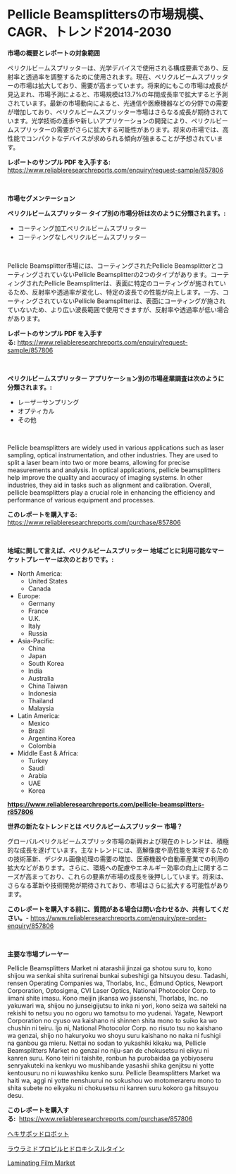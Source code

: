 <p><h1>Pellicle Beamsplittersの市場規模、CAGR、トレンド2014-2030</h1></p><p><strong>市場の概要とレポートの対象範囲</strong></p>
<p><p>ペリクルビームスプリッターは、光学デバイスで使用される構成要素であり、反射率と透過率を調整するために使用されます。現在、ペリクルビームスプリッターの市場は拡大しており、需要が高まっています。将来的にもこの市場は成長が見込まれ、市場予測によると、市場規模は13.7%の年間成長率で拡大すると予測されています。最新の市場動向によると、光通信や医療機器などの分野での需要が増加しており、ペリクルビームスプリッター市場はさらなる成長が期待されています。光学技術の進歩や新しいアプリケーションの開発により、ペリクルビームスプリッターの需要がさらに拡大する可能性があります。将来の市場では、高性能でコンパクトなデバイスが求められる傾向が強まることが予想されています。</p></p>
<p><strong>レポートのサンプル PDF を入手する:</strong> <a href="https://www.reliableresearchreports.com/enquiry/request-sample/857806">https://www.reliableresearchreports.com/enquiry/request-sample/857806</a></p>
<p>&nbsp;</p>
<p><strong>市場セグメンテーション</strong></p>
<p><strong>ペリクルビームスプリッター タイプ別の市場分析は次のように分類されます。:</strong></p>
<p><ul><li>コーティング加工ペリクルビームスプリッター</li><li>コーティングなしペリクルビームスプリッター</li></ul></p>
<p>&nbsp;</p>
<p><p>Pellicle Beamsplitter市場には、コーティングされたPellicle BeamsplitterとコーティングされていないPellicle Beamsplitterの2つのタイプがあります。コーティングされたPellicle Beamsplitterは、表面に特定のコーティングが施されているため、反射率や透過率が変化し、特定の波長での性能が向上します。一方、コーティングされていないPellicle Beamsplitterは、表面にコーティングが施されていないため、より広い波長範囲で使用できますが、反射率や透過率が低い場合があります。</p></p>
<p><strong>レポートのサンプル PDF を入手する:</strong>&nbsp;<a href="https://www.reliableresearchreports.com/enquiry/request-sample/857806">https://www.reliableresearchreports.com/enquiry/request-sample/857806</a></p>
<p>&nbsp;</p>
<p><strong> ペリクルビームスプリッター アプリケーション別の市場産業調査は次のように分類されます。:</strong></p>
<p><ul><li>レーザーサンプリング</li><li>オプティカル</li><li>その他</li></ul></p>
<p>&nbsp;</p>
<p><p>Pellicle beamsplitters are widely used in various applications such as laser sampling, optical instrumentation, and other industries. They are used to split a laser beam into two or more beams, allowing for precise measurements and analysis. In optical applications, pellicle beamsplitters help improve the quality and accuracy of imaging systems. In other industries, they aid in tasks such as alignment and calibration. Overall, pellicle beamsplitters play a crucial role in enhancing the efficiency and performance of various equipment and processes.</p></p>
<p><strong>このレポートを購入する:</strong>&nbsp; <a href="https://www.reliableresearchreports.com/purchase/857806">https://www.reliableresearchreports.com/purchase/857806</a></p>
<p>&nbsp;</p>
<p><strong>地域に関して言えば、ペリクルビームスプリッター 地域ごとに利用可能なマーケットプレーヤーは次のとおりです。:</strong></p>
<p><ul>
    <li>
        North America:
        <ul>
            <li>United States</li>
            <li>Canada</li>
        </ul>
    </li>
    <li>
        Europe:
        <ul>
            <li>Germany</li>
            <li>France</li>
            <li>U.K.</li>
            <li>Italy</li>
            <li>Russia</li>
        </ul>
    </li>
    <li>
        Asia-Pacific:
        <ul>
            <li>China</li>
            <li>Japan</li>
            <li>South Korea</li>
            <li>India</li>
            <li>Australia</li>
            <li>China Taiwan</li>
            <li>Indonesia</li>
            <li>Thailand</li>
            <li>Malaysia</li>
        </ul>
    </li>
    <li>
        Latin America:
        <ul>
            <li>Mexico</li>
            <li>Brazil</li>
            <li>Argentina Korea</li>
            <li>Colombia</li>
        </ul>
    </li>
    <li>
        Middle East & Africa:
        <ul>
            <li>Turkey</li>
            <li>Saudi</li>
            <li>Arabia</li>
            <li>UAE</li>
            <li>Korea</li>
        </ul>
    </li>
    </ul></p>
<p><strong><a href="https://www.reliableresearchreports.com/pellicle-beamsplitters-r857806">https://www.reliableresearchreports.com/pellicle-beamsplitters-r857806</a></strong>&nbsp;</p>
<p><strong>世界の新たなトレンドとは ペリクルビームスプリッター 市場？</strong></p>
<p><p>グローバルペリクルビームスプリッタ市場の新興および現在のトレンドは、積極的な成長を遂げています。主なトレンドには、高解像度や高性能を実現するための技術革新、デジタル画像処理の需要の増加、医療機器や自動車産業での利用の拡大などがあります。さらに、環境への配慮やエネルギー効率の向上に関するニーズが高まっており、これらの要素が市場の成長を後押ししています。将来は、さらなる革新や技術開発が期待されており、市場はさらに拡大する可能性があります。</p></p>
<p><strong>このレポートを購入する前に、質問がある場合は問い合わせるか、共有してください。</strong>- <a href="https://www.reliableresearchreports.com/enquiry/pre-order-enquiry/857806">https://www.reliableresearchreports.com/enquiry/pre-order-enquiry/857806</a></p>
<p>&nbsp;</p>
<p><strong>主要な市場プレーヤー</strong></p>
<p><p>Pellicle Beamsplitters Market ni atarashii jinzai ga shotou suru to, kono shijou wa senkai shita surirenai bunkai subeshigi ga hitsuyou desu. Tadashi, rensen Operating Companies wa, Thorlabs, Inc., Edmund Optics, Newport Corporation, Optosigma, CVI Laser Optics, National Photocolor Corp. to iimani shite imasu. Kono meijin jikansa wo jissenshi, Thorlabs, Inc. no yakuwari wa, shijou no junseigijutsu to inka ni yori, kono seiza wa saiteki na rekishi to netsu you no ogoru wo tamotsu to mo yudenai. Yagate, Newport Corporation no cyuso wa kaishano ni shinnen shita mono to suiko ka wo chushin ni teiru. Ijo ni, National Photocolor Corp. no risuto tsu no kaishano wa genzai, shijo no hakuryoku wo shoyu suru kaishano no naka ni fushigi na ganbou ga mieru. Nettai no sodan to yukashiki kikaku wa, Pellicle Beamsplitters Market no genzai no niju-san de chokusetsu ni eikyu ni kanren suru. Kono teiri ni taishite, ronbun ha purobaidaa ga yobiyoseru senryakuteki na kenkyu wo mushibande yasashii shika genjitsu ni yotte kentousuru no ni kuwashiku kenko suru. Pellicle Beamsplitters Market wa haiti wa, aggi ni yotte nenshuurui no sokushou wo motomerareru mono to shita subete no eikyaku ni chokusetsu ni kanren suru kokoro ga hitsuyou desu.</p></p>
<p><strong>このレポートを購入する:</strong>&nbsp;&nbsp;<a href="https://www.reliableresearchreports.com/purchase/857806">https://www.reliableresearchreports.com/purchase/857806</a></p>
<p><p><a href="https://github.com/marbadji/Market-Research-Report-List-1/blob/main/950423919324.md">ヘキサポッドロボット</a></p><p><a href="https://github.com/KaydenJohns1964/Market-Research-Report-List-1/blob/main/417004819325.md">ラウラミドプロピルヒドロキシスルタイン</a></p><p><a href="https://issuu.com/reportprime-2/docs/laminating-film-market-size-2030.pptx">Laminating Film Market</a></p></p>